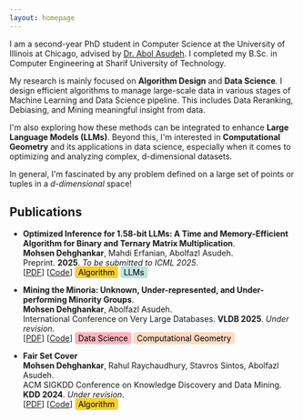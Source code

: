 ```yaml
---
layout: homepage
---
```


I am a second-year PhD student in Computer Science at the University of Illinois at Chicago, 
advised by [Dr. Abol Asudeh](https://asudeh.github.io/). I completed my B.Sc. in Computer Engineering at Sharif University of Technology.


My research is mainly focused on **Algorithm Design** and **Data Science**. 
I design efficient algorithms to manage large-scale data in various stages of Machine Learning and Data Science pipeline. 
This includes Data Reranking, Debiasing, and Mining meaningful insight from data. 
<!-- I explore the integration of **large language models (LLMs)** and **Computation Geometry** within data science tasks, particularly in optimizing and analyzing complex datasets in high-dimensional spaces. -->
I'm also exploring how these methods can be integrated to enhance **Large Language Models (LLMs)**.
Beyond this, I'm interested in **Computational Geometry** and its applications in data science, especially when it comes to optimizing and analyzing complex, d-dimensional datasets.

In general, I'm fascinated by any problem defined on a large set of points or tuples in a _d-dimensional_ space!


<!-- ## Research Interests

- **Computer Vision:** image recognition, image generation, video captioning
- **Machine Learning:** meta-learning, incremental learning, transfer learning

## News

- **[Feb 2020]** Our paper about incremental learning is accepted to [CVPR 2020](http://cvpr2020.thecvf.com/).
- **[Feb 2020]** We will host the [ACM Multimedia Asia 2020](https://mmasia2020.org/) conference in Singapore!
- **[Sep 2019]** Our paper about few-shot learning is accepted to [NeurIPS 2019](https://nips.cc/Conferences/2019).
- **[Mar 2019]** Our paper about few-shot learning is accepted to [CVPR 2019](http://cvpr2019.thecvf.com/).
-->

## Publications

- **Optimized Inference for 1.58-bit LLMs: A Time and Memory-Efficient Algorithm for Binary and Ternary Matrix Multiplication**.
  <br>
  **Mohsen Dehghankar**, Mahdi Erfanian, Abolfazl Asudeh.
  <br>
  Preprint. **2025**. *To be submitted to ICML 2025*.
  <br>
  [[PDF](TBD)] [[Code](https://github.com/UIC-InDeXLab/RSR)] 
  <span style="background-color: #FAD02E; color: black; padding: 2px 6px; border-radius: 4px;">Algorithm</span>
  <span style="background-color: #BEE3DB; color: black; padding: 2px 6px; border-radius: 4px;">LLMs</span>

- **Mining the Minoria: Unknown, Under-represented, and Under-performing Minority Groups**.
  <br>
  **Mohsen Dehghankar**, Abolfazl Asudeh.
  <br>
  International Conference on Very Large Databases. **VLDB 2025**. *Under revision*.
  <br>
  [[PDF](https://arxiv.org/abs/2411.04761)] [[Code](https://github.com/UIC-InDeXLab/Mining_U3Ms)]
  <span style="background-color: #FFB3BA; color: black; padding: 2px 6px; border-radius: 4px;">Data Science</span>
  <span style="background-color: #FFDAC1; color: black; padding: 2px 6px; border-radius: 4px;">Computational Geometry</span>


- **Fair Set Cover**
  <br>
  **Mohsen Dehghankar**, Rahul Raychaudhury, Stavros Sintos, Abolfazl Asudeh.
  <br>
  ACM SIGKDD Conference on Knowledge Discovery and Data Mining. **KDD 2024**. *Under revision*.
  <br>
  [[PDF](https://arxiv.org/abs/2405.11639)] [[Code](https://github.com/UIC-InDeXLab/fair_set_cover)] 
  <span style="background-color: #FAD02E; color: black; padding: 2px 6px; border-radius: 4px;">Algorithm</span>

<!--
## Selected Talks

- **Learning to Self-Train for Semi-Supervised Few-Shot Classification**
  <br>
  NeurIPS Official Meetups
  <br>
  Beijing, China, December 2019 [[Slides](https://people.mpi-inf.mpg.de/~yaliu/files/learning-to-self-train-slides.pdf)]

- **Multi-Class Incremental Learning**
  <br>
  School of Computer Science and Engineering, Nanyang Technological University
  <br>
  Singapore, July 2019 [[Slides](https://people.mpi-inf.mpg.de/~yaliu/files/multi-class-incremental-learning.pdf)]

- **Meta-Transfer Learning for Few-Shot Learning**
  <br>
  School of Computing, National University of Singapore
  <br>
  Singapore, April 2019 [[Slides](https://people.mpi-inf.mpg.de/~yaliu/files/meta-transfer-learning-slides.pdf)]

## Services

- Co-organizer: [ACM MM Asia 2020](https://mmasia2020.org/).
- Conference Reviewers: [NeurIPS 2020](https://neurips.cc/Conferences/2020), and [CVPR 2020](http://cvpr2020.thecvf.com/).
- Journal Reviewers: [T-PAMI](https://ieeexplore.ieee.org/xpl/RecentIssue.jsp?punumber=34), and [IJCV](https://www.springer.com/journal/11263). -->
